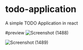 # todo-application
A simple TODO Application in react

#preview
![Screenshot (1488)](https://user-images.githubusercontent.com/95858442/157024275-c81a048d-1273-41ef-998e-2844a511ab29.png)


![Screenshot (1489)](https://user-images.githubusercontent.com/95858442/157024308-f4cbffea-484e-4dec-a082-ed0d41987d90.png)


